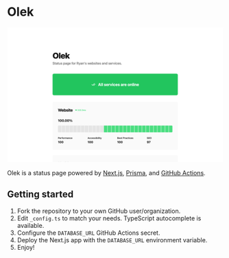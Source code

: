 # Olek

<picture>
  <source media="(prefers-color-scheme: dark)" srcset="/.github/screenshot-dark.png">
  <img alt="Screenshot of Olek in production" src="/.github/screenshot-light.png">
</picture>

Olek is a status page powered by [Next.js](https://nextjs.org/), [Prisma](https://www.prisma.io/), and [GitHub Actions](https://github.com/features/actions).

## Getting started

1. Fork the repository to your own GitHub user/organization.
2. Edit `_config.ts` to match your needs. TypeScript autocomplete is available.
3. Configure the `DATABASE_URL` GitHub Actions secret.
4. Deploy the Next.js app with the `DATABASE_URL` environment variable.
5. Enjoy!
